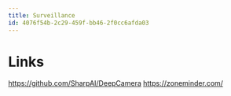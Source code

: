 ```yaml
---
title: Surveillance
id: 4076f54b-2c29-459f-bb46-2f0cc6afda03
---
```


# Links

https://github.com/SharpAI/DeepCamera
https://zoneminder.com/

